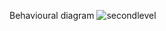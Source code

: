 Behavioural diagram
![secondlevel](https://user-images.githubusercontent.com/94235122/143058210-fb60e1bb-c750-4e1a-9de0-09f0b6bf76f5.png)
